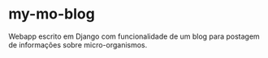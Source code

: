 # my-mo-blog
Webapp escrito em Django com funcionalidade de um blog para postagem de informações sobre micro-organismos. 
